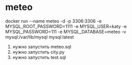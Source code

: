 # meteo
docker run --name meteo -d -p 3306:3306 -e MYSQL_ROOT_PASSWORD=1111 -e MYSQL_USER=katy -e MYSQL_PASSWORD=111 -e MYSQL_DATABASE=meteo -v mysql:/var/lib/mysql mysql:latest
1) нужно запустить meteo.sql
2) нужно запустить city.py
3) нужно запустить test.sql
